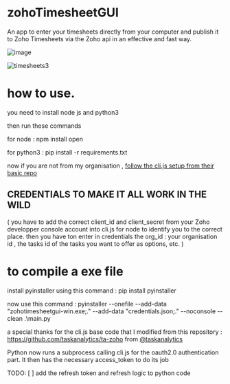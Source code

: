 # zohoTimesheetGUI
An app to enter your timesheets directly from your computer and publish it to Zoho Timesheets via the Zoho api in an effective and fast way.

![image](https://user-images.githubusercontent.com/35858630/103262070-d0507d00-4971-11eb-88d2-7a8577419190.png)

![timesheets3](https://user-images.githubusercontent.com/35858630/103262901-435af300-4974-11eb-82ae-b24e72c09095.gif)

# how to use.

you need to install node js and python3

then run these commands

for node :
npm install open

for python3 :
pip install -r requirements.txt

now if you are not from my organisation , [follow the cli.js setup from their basic repo](https://github.com/taskanalytics/ta-zoho)

## CREDENTIALS TO MAKE IT ALL WORK IN THE WILD
( you have to add the correct client_id and client_secret from your Zoho developper console account into cli.js for node to identify you to the correct place.
then you have ton enter in credentials the org_id : your organisation id , the tasks id of the tasks you want to offer as options, etc. )

# to compile a exe file 

install pyinstaller using this command : pip install pyinstaller

now use this command : pyinstaller --onefile --add-data "zohotimesheetgui-win.exe;." --add-data "credentials.json;." --noconsole --clean .\main.py  


a special thanks for the cli.js base code that I modified from this repository : https://github.com/taskanalytics/ta-zoho from [@taskanalytics]( https://github.com/taskanalytics )

Python now runs a subprocess calling cli.js for the oauth2.0 authentication part. It then has the necessary access_token to do its job

TODO:
[ ] add the refresh token and refresh logic to python code


